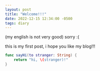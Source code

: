 ```yaml
---
layout: post
title: "Welcome!!!"
date: 2022-12-15 12:34:00 -0500
tags: diary
---
```


(my english is not very good) sorry :(

this is my first post, i hope you like my blog!!!

```swift
func sayHi(to stranger: String) {
    return "hi, \(stranger)!"
}
```